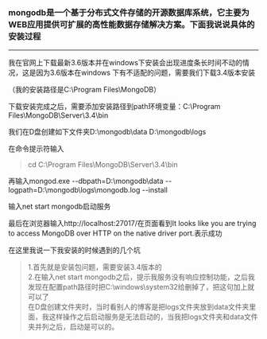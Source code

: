 ### mongodb是一个基于分布式文件存储的开源数据库系统，它主要为WEB应用提供可扩展的高性能数据存储解决方案。下面我说说具体的安装过程

---
我在官网上下载最新3.6版本并在windows下安装会出现进度条长时间不动的情况，这是因为3.6版本在windows
下有不适配的问题，需要我们下载3.4版本安装

（我的安装路径是C:\Program Files\MongoDB）

下载安装完成之后，需要添加安装路径到path环境变量：C:\Program Files\MongoDB\Server\3.4\bin

我们在D盘创建如下文件夹D:\mongodb\data  D:\mongodb\logs

在命令提示符输入
> cd C:\Program Files\MongoDB\Server\3.4\bin

再输入mongod.exe --dbpath=D:\mongodb\data --logpath=D:\mongodb\logs\mongodb.log --install

输入net start mongodb启动服务

最后在浏览器输入http://localhost:27017/在页面看到It looks like you are trying to access MongoDB over HTTP on the native driver port.表示成功

在这里我说一下我安装的时候遇到的几个坑
>1.首先就是安装包问题，需要安装3.4版本的<br>
>2.在输入net start mongodb之后，提示我服务没有响应控制功能，之后我发现在配置path路径时把C:\windows\system32给删掉了，把这句加上就可以了<br>
>在D盘创建文件夹时，当时看别人的博客是把logs文件夹放到data文件夹里面，我这样操作之后启动服务是无法启动的，当我把logs文件夹和data文件夹并列之后，启动是可以的。